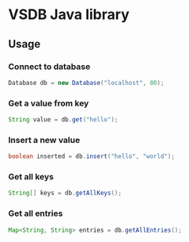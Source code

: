 # VSDB Java library

## Usage

### Connect to database

```java
Database db = new Database("localhost", 80);
```

### Get a value from key

```java
String value = db.get("hello");
```

### Insert a new value

```java
boolean inserted = db.insert("hello", "world");
```

### Get all keys

```java
String[] keys = db.getAllKeys();
```

### Get all entries

```java
Map<String, String> entries = db.getAllEntries();
```
